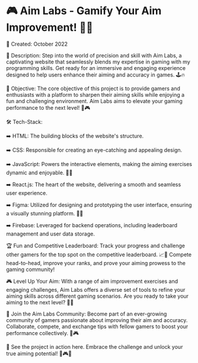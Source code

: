 # 🎮 Aim Labs - Gamify Your Aim Improvement! 🎯🔫

📅 Created: October 2022

📜 Description:
Step into the world of precision and skill with Aim Labs, a captivating website that seamlessly blends my expertise in gaming with my programming skills. Get ready for an immersive and engaging experience designed to help users enhance their aiming and accuracy in games. 🕹️🔥

🎯 Objective:
The core objective of this project is to provide gamers and enthusiasts with a platform to sharpen their aiming skills while enjoying a fun and challenging environment. Aim Labs aims to elevate your gaming performance to the next level! 🚀🎮

🛠️ Tech-Stack:

➡️ HTML: The building blocks of the website's structure.

➡️ CSS: Responsible for creating an eye-catching and appealing design.

➡️ JavaScript: Powers the interactive elements, making the aiming exercises dynamic and enjoyable. 💪🎯

➡️ React.js: The heart of the website, delivering a smooth and seamless user experience.

➡️ Figma: Utilized for designing and prototyping the user interface, ensuring a visually stunning platform. 🎨✨

➡️ Firebase: Leveraged for backend operations, including leaderboard management and user data storage.


🏆 Fun and Competitive Leaderboard:
Track your progress and challenge other gamers for the top spot on the competitive leaderboard. 📈🏅 Compete head-to-head, improve your ranks, and prove your aiming prowess to the gaming community!

🎮 Level Up Your Aim:
With a range of aim improvement exercises and engaging challenges, Aim Labs offers a diverse set of tools to refine your aiming skills across different gaming scenarios. Are you ready to take your aiming to the next level? 🎯🔝

🤝 Join the Aim Labs Community:
Become part of an ever-growing community of gamers passionate about improving their aim and accuracy. Collaborate, compete, and exchange tips with fellow gamers to boost your performance collectively. 🤩🎮

🔗 See the project in action here. Embrace the challenge and unlock your true aiming potential! 🚀🎮🎯
